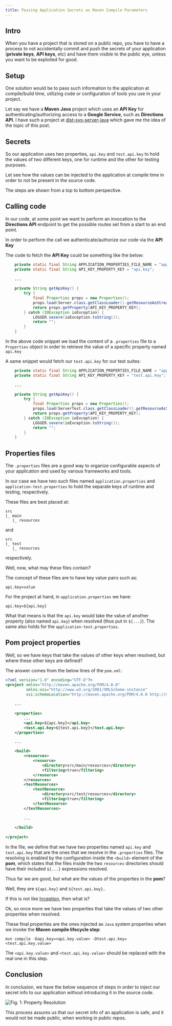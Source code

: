 ```yaml
---
title: Passing Application Secrets as Maven Compile Parameters
---
```


## Intro

When you have a project that is stored on a public repo, you have to have a process to 
not accidentally commit and push the secrets of your application (**private keys**, **API keys**, etc)
and have them visible to the public eye, unless you want to be exploited for good.

## Setup

One solution would be to pass such information to the application at compile/build time, 
utilizing code or configuration of tools you use in your project.

Let say we have a **Maven** **Java** project which uses an **API Key** for 
authenticating/authorizing access to a **Google Service**, such as **Directions API**. 
I have such a project at [dist-sys-server-java](https://github.com/steve-papadogiannis/dist-sys-server-java)
which gave me the idea of the topic of this post.

## Secrets

So our application uses two properties, `api.key` and `test.api.key` to hold the values of 
two different keys, one for runtime and the other for testing purposes.

Let see how the values can be injected to the application at compile time in order to 
not be present in the source code.

The steps are shown from a top to bottom perspective.

## Calling code

In our code, at some point we want to perform an invocation to the **Directions API**
endpoint to get the possible routes set from a start to an end point.

In order to perform the call we authenticate/authorize our code via the **API Key**

The code to fetch the **API Key** could be something like the below:

```java
    private static final String APPLICATION_PROPERTIES_FILE_NAME = "application.properties";
    private static final String API_KEY_PROPERTY_KEY = "api.key";
    
    ...
    
    private String getApiKey() {
        try {
            final Properties props = new Properties();
            props.load(Server.class.getClassLoader().getResourceAsStream(APPLICATION_PROPERTIES_FILE_NAME));
            return props.getProperty(API_KEY_PROPERTY_KEY);
        } catch (IOException ioException) {
            LOGGER.severe(ioException.toString());
            return "";
        }
    }
```

In the above code snippet we load the content of a `.properties` file
to a `Properties` object in order to retrieve the value of a specific
property named `api.key`

A same snippet would fetch our `test.api.key` for our test suites:

```java
    private static final String APPLICATION_PROPERTIES_FILE_NAME = "application-test.properties";
    private static final String API_KEY_PROPERTY_KEY = "test.api.key";
    
    ...

    private String getApiKey() {
        try {
            final Properties props = new Properties();
            props.load(ServerTest.class.getClassLoader().getResourceAsStream(APPLICATION_PROPERTIES_FILE_NAME));
            return props.getProperty(API_KEY_PROPERTY_KEY);
        } catch (IOException ioException) {
            LOGGER.severe(ioException.toString());
            return "";
        }
    }
```

## Properties files

The `.properties` files are a good way to organize configurable aspects of your application
and used by various frameworks and tools.

In our case we have two such files named `application.properties` and `application-test.properties`
to hold the separate keys of runtime and testing, respectively.

These files are best placed at:

```
src
|_ main
   |_ resources
```

and

```
src
|_ test
   |_ resources
```

respectively.

Well, now, what may these files contain? 

The concept of these files are to have key value pairs such as:
```properties
api.key=value
```

For the project at hand, in `application.properties` we have:

```properties
api.key=${api.key}
```

What that means is that the `api.key` would take the value of another property (also named `api.key`)
when resolved (thus put in `${...}`). The same also holds for the `application-test.properties`.

## Pom project properties

Well, so we have keys that take the values of other keys when resolved, but where these other keys are 
defined?

The answer comes from the below lines of the `pom.xml`:

````xml
<?xml version="1.0" encoding="UTF-8"?>
<project xmlns="http://maven.apache.org/POM/4.0.0"
         xmlns:xsi="http://www.w3.org/2001/XMLSchema-instance"
         xsi:schemaLocation="http://maven.apache.org/POM/4.0.0 http://maven.apache.org/xsd/maven-4.0.0.xsd">
    
    ...    
    
    <properties>
        ...
        <api.key>${api.key}</api.key>
        <test.api.key>${test.api.key}</test.api.key>
    </properties>

    ...

    <build>
        <resources>
            <resource>
                <directory>src/main/resources</directory>
                <filtering>true</filtering>
            </resource>
        </resources>
        <testResources>
            <testResource>
                <directory>src/test/resources</directory>
                <filtering>true</filtering>
            </testResource>
        </testResources>
    
        ...
    
    </build>
    
</project>
````

In the file, we define that we have two properties named `api.key` and `test.api.key` that are
the ones that we resolve in the `.properties` files. The resolving is enabled by the 
configuration inside the `<build>` element of the **pom**, which states that the files inside the
two `resources` directories should have their included `${...}` expressions resolved.

Thus far we are good, but what are the values of the properties in the **pom**?

Well, they are `${api.key}` and `${test.api.key}`..

If this is not like [Inception](https://www.imdb.com/title/tt1375666/), then what is?

Ok, so once more we have two properties that take the values of two other properties when resolved.

These final properties are the ones injected as `Java` system properties when we invoke the 
**Maven compile lifecycle step**:

```
mvn compile -Dapi.key=<api.key.value> -Dtest.api.key=<test.api.key.value>
```

The `<api.key.value>` and `<test.api.key.value>` should be replaced with the real one in this step.

## Conclusion

In conclusion, we have the below sequence of steps in order to inject our secret info to our application
without introducing it in the source code.

![Fig. 1: Property Resolution](../images/property_resolution.svg)

This process assures us that our secret info of an application is safe,
and it would not be made public, when working in public repos.

